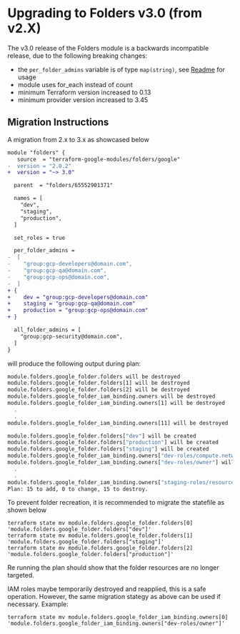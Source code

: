 # Upgrading to Folders v3.0 (from v2.X)

The v3.0 release of the Folders module is a backwards incompatible release, due to the following breaking changes:

- the `per_folder_admins` variable is of type `map(string)`, see [Readme](../Readme.md#Usage) for usage
- module uses for_each instead of count
- minimum Terraform version increased to 0.13
- minimum provider version increased to 3.45

## Migration Instructions

A migration from 2.x to 3.x as showcased below

```diff
module "folders" {
   source  = "terraform-google-modules/folders/google"
-  version = "2.0.2"
+  version = "~> 3.0"

  parent  = "folders/65552901371"

  names = [
    "dev",
    "staging",
    "production",
  ]

  set_roles = true

  per_folder_admins =
-  [
-    "group:gcp-developers@domain.com",
-    "group:gcp-qa@domain.com",
-    "group:gcp-ops@domain.com",
-  ]
+ {
+    dev = "group:gcp-developers@domain.com"
+    staging = "group:gcp-qa@domain.com"
+    production = "group:gcp-ops@domain.com"
+ }

  all_folder_admins = [
    "group:gcp-security@domain.com",
  ]
}
```
will produce the following output during plan:

```bash
module.folders.google_folder.folders will be destroyed
module.folders.google_folder.folders[1] will be destroyed
module.folders.google_folder.folders[2] will be destroyed
module.folders.google_folder_iam_binding.owners will be destroyed
module.folders.google_folder_iam_binding.owners[1] will be destroyed
  .
  .
module.folders.google_folder_iam_binding.owners[11] will be destroyed

module.folders.google_folder.folders["dev"] will be created
module.folders.google_folder.folders["production"] will be created
module.folders.google_folder.folders["staging"] will be created
module.folders.google_folder_iam_binding.owners["dev-roles/compute.networkAdmin"] will be created
module.folders.google_folder_iam_binding.owners["dev-roles/owner"] will be created
  .
  .
module.folders.google_folder_iam_binding.owners["staging-roles/resourcemanager.projectCreator"] will be created
Plan: 15 to add, 0 to change, 15 to destroy.
  ```

To prevent folder recreation, it is recommended to migrate the statefile as shown below

```shell
terraform state mv module.folders.google_folder.folders[0] 'module.folders.google_folder.folders["dev"]'
terraform state mv module.folders.google_folder.folders[1] 'module.folders.google_folder.folders["staging"]'
terraform state mv module.folders.google_folder.folders[2] 'module.folders.google_folder.folders["production"]'
```

Re running the plan should show that the folder resources are no longer targeted.


IAM roles maybe temporarily destroyed and reapplied, this is a safe operation. However, the same migration stategy as above can be used if necessary.
Example:

```shell
terraform state mv module.folders.google_folder_iam_binding.owners[0] 'module.folders.google_folder_iam_binding.owners["dev-roles/owner"]'
```
